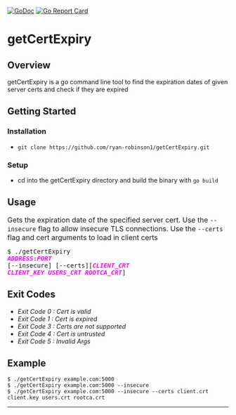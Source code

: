 [![GoDoc](https://godoc.org/github.com/mjwaxios/getCrtExpiry?status.svg)](https://godoc.org/github.com/mjwaxios/getCrtExpiry)
[![Go Report Card](https://goreportcard.com/badge/github.com/mjwaxios/getCrtExpiry)](https://goreportcard.com/report/github.com/mjwaxios/getCrtExpiry)

# getCertExpiry
## Overview
getCertExpiry is a go command line tool to find the expiration dates of given server certs and check if they are expired
## Getting Started

### Installation
* ``git clone https://github.com/ryan-robinson1/getCertExpiry.git ``
### Setup
* cd into the getCertExpiry directory and build the binary with ``go build``
## Usage


 <font size="3">Gets the expiration date of the specified server cert. Use the ``--insecure`` flag to allow insecure TLS connections. Use the ``--certs`` flag and cert arguments to load in client certs</font> <pre>$ ./getCertExpiry <span style="color:magenta"><i><b>ADDRESS</b></i></span>:<span style="color:magenta"><i><b>PORT</b></i></span> [--insecure] [--certs][<span style="color:magenta"><i><b>CLIENT_CRT CLIENT_KEY USERS_CRT ROOTCA_CRT</b></i></span>]</pre>
## Exit Codes
* _Exit Code 0 : Cert is valid_
* _Exit Code 1 : Cert is expired_
* _Exit Code 3 : Certs are not supported_
* _Exit Code 4 : Cert is untrusted_
* _Exit Code 5 : Invalid Args_

## Example
    $ ./getCertExpiry example.com:5000
    $ ./getCertExpiry example.com:5000 --insecure
    $ ./getCertExpiry example.com:5000 --insecure --certs client.crt client.key users.crt rootca.crt


 

 


---
